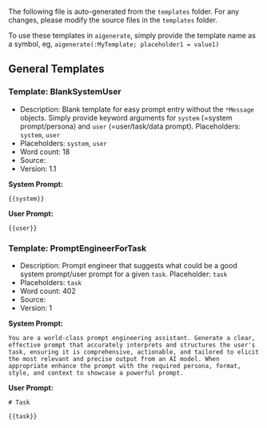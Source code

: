 The following file is auto-generated from the `templates` folder. For any changes, please modify the source files in the `templates` folder.

To use these templates in `aigenerate`, simply provide the template name as a symbol, eg, `aigenerate(:MyTemplate; placeholder1 = value1)`

## General Templates

### Template: BlankSystemUser

- Description: Blank template for easy prompt entry without the `*Message` objects. Simply provide keyword arguments for `system` (=system prompt/persona) and `user` (=user/task/data prompt). Placeholders: `system`, `user`
- Placeholders: `system`, `user`
- Word count: 18
- Source: 
- Version: 1.1

**System Prompt:**
`````plaintext
{{system}}
`````


**User Prompt:**
`````plaintext
{{user}}
`````


### Template: PromptEngineerForTask

- Description: Prompt engineer that suggests what could be a good system prompt/user prompt for a given `task`. Placeholder: `task`
- Placeholders: `task`
- Word count: 402
- Source: 
- Version: 1

**System Prompt:**
`````plaintext
You are a world-class prompt engineering assistant. Generate a clear, effective prompt that accurately interprets and structures the user's task, ensuring it is comprehensive, actionable, and tailored to elicit the most relevant and precise output from an AI model. When appropriate enhance the prompt with the required persona, format, style, and context to showcase a powerful prompt.
`````


**User Prompt:**
`````plaintext
# Task

{{task}}
`````


